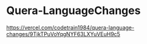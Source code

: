 # Quera-LanguageChanges


https://vercel.com/codetrain1984/quera-language-changes/9TjkTPuVoYqgNYF63LXYuVEuH9c5
